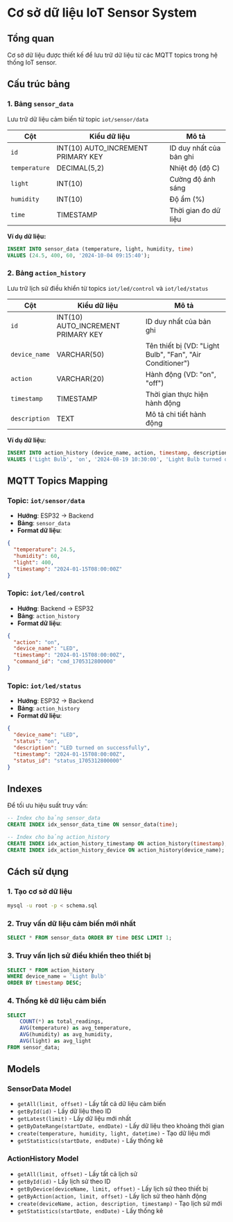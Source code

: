 # Cơ sở dữ liệu IoT Sensor System

## Tổng quan

Cơ sở dữ liệu được thiết kế để lưu trữ dữ liệu từ các MQTT topics trong hệ thống IoT sensor.

## Cấu trúc bảng

### 1. Bảng `sensor_data`
Lưu trữ dữ liệu cảm biến từ topic `iot/sensor/data`

| Cột | Kiểu dữ liệu | Mô tả |
|-----|-------------|-------|
| `id` | INT(10) AUTO_INCREMENT PRIMARY KEY | ID duy nhất của bản ghi |
| `temperature` | DECIMAL(5,2) | Nhiệt độ (độ C) |
| `light` | INT(10) | Cường độ ánh sáng |
| `humidity` | INT(10) | Độ ẩm (%) |
| `time` | TIMESTAMP | Thời gian đo dữ liệu |

**Ví dụ dữ liệu:**
```sql
INSERT INTO sensor_data (temperature, light, humidity, time) 
VALUES (24.5, 400, 60, '2024-10-04 09:15:40');
```

### 2. Bảng `action_history`
Lưu trữ lịch sử điều khiển từ topics `iot/led/control` và `iot/led/status`

| Cột | Kiểu dữ liệu | Mô tả |
|-----|-------------|-------|
| `id` | INT(10) AUTO_INCREMENT PRIMARY KEY | ID duy nhất của bản ghi |
| `device_name` | VARCHAR(50) | Tên thiết bị (VD: "Light Bulb", "Fan", "Air Conditioner") |
| `action` | VARCHAR(20) | Hành động (VD: "on", "off") |
| `timestamp` | TIMESTAMP | Thời gian thực hiện hành động |
| `description` | TEXT | Mô tả chi tiết hành động |

**Ví dụ dữ liệu:**
```sql
INSERT INTO action_history (device_name, action, timestamp, description) 
VALUES ('Light Bulb', 'on', '2024-08-19 10:30:00', 'Light Bulb turned on at living room');
```

## MQTT Topics Mapping

### Topic: `iot/sensor/data`
- **Hướng**: ESP32 → Backend
- **Bảng**: `sensor_data`
- **Format dữ liệu**:
```json
{
  "temperature": 24.5,
  "humidity": 60,
  "light": 400,
  "timestamp": "2024-01-15T08:00:00Z"
}
```

### Topic: `iot/led/control`
- **Hướng**: Backend → ESP32
- **Bảng**: `action_history`
- **Format dữ liệu**:
```json
{
  "action": "on",
  "device_name": "LED",
  "timestamp": "2024-01-15T08:00:00Z",
  "command_id": "cmd_1705312800000"
}
```

### Topic: `iot/led/status`
- **Hướng**: ESP32 → Backend
- **Bảng**: `action_history`
- **Format dữ liệu**:
```json
{
  "device_name": "LED",
  "status": "on",
  "description": "LED turned on successfully",
  "timestamp": "2024-01-15T08:00:00Z",
  "status_id": "status_1705312800000"
}
```

## Indexes

Để tối ưu hiệu suất truy vấn:

```sql
-- Index cho bảng sensor_data
CREATE INDEX idx_sensor_data_time ON sensor_data(time);

-- Index cho bảng action_history
CREATE INDEX idx_action_history_timestamp ON action_history(timestamp);
CREATE INDEX idx_action_history_device ON action_history(device_name);
```

## Cách sử dụng

### 1. Tạo cơ sở dữ liệu
```bash
mysql -u root -p < schema.sql
```

### 2. Truy vấn dữ liệu cảm biến mới nhất
```sql
SELECT * FROM sensor_data ORDER BY time DESC LIMIT 1;
```

### 3. Truy vấn lịch sử điều khiển theo thiết bị
```sql
SELECT * FROM action_history 
WHERE device_name = 'Light Bulb' 
ORDER BY timestamp DESC;
```

### 4. Thống kê dữ liệu cảm biến
```sql
SELECT 
    COUNT(*) as total_readings,
    AVG(temperature) as avg_temperature,
    AVG(humidity) as avg_humidity,
    AVG(light) as avg_light
FROM sensor_data;
```

## Models

### SensorData Model
- `getAll(limit, offset)` - Lấy tất cả dữ liệu cảm biến
- `getById(id)` - Lấy dữ liệu theo ID
- `getLatest(limit)` - Lấy dữ liệu mới nhất
- `getByDateRange(startDate, endDate)` - Lấy dữ liệu theo khoảng thời gian
- `create(temperature, humidity, light, datetime)` - Tạo dữ liệu mới
- `getStatistics(startDate, endDate)` - Lấy thống kê

### ActionHistory Model
- `getAll(limit, offset)` - Lấy tất cả lịch sử
- `getById(id)` - Lấy lịch sử theo ID
- `getByDevice(deviceName, limit, offset)` - Lấy lịch sử theo thiết bị
- `getByAction(action, limit, offset)` - Lấy lịch sử theo hành động
- `create(deviceName, action, description, timestamp)` - Tạo lịch sử mới
- `getStatistics(startDate, endDate)` - Lấy thống kê
